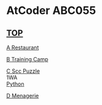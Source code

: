 # AtCoder ABC055  

## <a href="https://atcoder.jp/contests/abc055" target="_blank" rel="noopener noreferrer">TOP</a>  

<a href="https://atcoder.jp/contests/abc055/tasks/abc055_a" target="_blank" rel="noopener noreferrer">A Restaurant</a>  
<a href="https://atcoder.jp/contests/abc055/submissions/" target="_blank" rel="noopener noreferrer"></a>  

<a href="https://atcoder.jp/contests/abc055/tasks/abc055_b" target="_blank" rel="noopener noreferrer">B Training Camp</a>  
<a href="https://atcoder.jp/contests/abc055/submissions/" target="_blank" rel="noopener noreferrer"></a>  

<a href="https://atcoder.jp/contests/abc055/tasks/arc069_a" target="_blank" rel="noopener noreferrer">C Scc Puzzle</a>  
1WA  
<a href="https://atcoder.jp/contests/abc055/submissions/15528361" target="_blank" rel="noopener noreferrer">Python</a>  

<a href="https://atcoder.jp/contests/abc055/tasks/arc069_b" target="_blank" rel="noopener noreferrer">D Menagerie</a>  
<a href="https://atcoder.jp/contests/abc055/submissions/" target="_blank" rel="noopener noreferrer"></a>  

